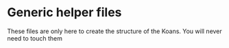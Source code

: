 # Generic helper files

These files are only here to create the structure of the Koans.
You will never need to touch them 
